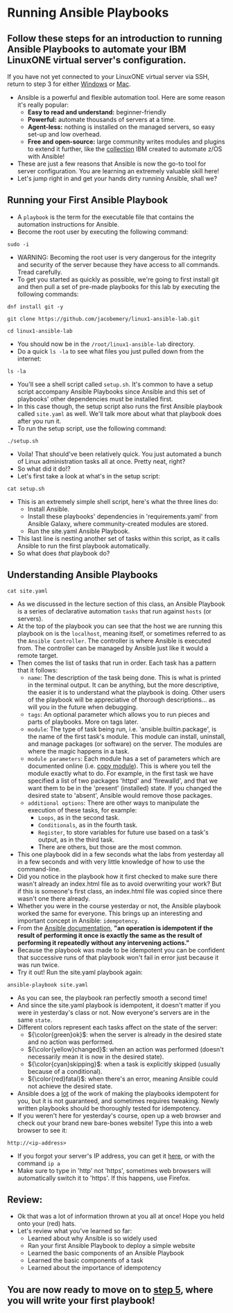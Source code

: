 # Running Ansible Playbooks
## Follow these steps for an introduction to running Ansible Playbooks to automate your IBM LinuxONE virtual server's configuration.
If you have not yet connected to your LinuxONE virtual server via SSH, return to step 3 for either [Windows](./3_windows_connect.md) or [Mac](./3_mac_connect.md).
* Ansible is a powerful and flexible automation tool. Here are some reason it's really popular:
    - <b>Easy to read and understand:</b> beginner-friendly
    - <b>Powerful:</b> automate thousands of servers at a time.
    - <b>Agent-less:</b> nothing is installed on the managed servers, so easy set-up and low overhead.
    - <b>Free and open-source:</b> large community writes modules and plugins to extend it further, like the [collection](https://www.ibm.com/support/z-content-solutions/ansible/) IBM created to automate z/OS with Ansible!
* These are just a few reasons that Ansible is now the go-to tool for server configuration. You are learning an extremely valuable skill here!
* Let's jump right in and get your hands dirty running Ansible, shall we?
## Running your First Ansible Playbook
* A `playbook` is the term for the executable file that contains the automation instructions for Ansible.
* Become the root user by executing the following command:
```
sudo -i
```
* WARNING: Becoming the root user is very dangerous for the integrity and security of the server because they have access to all commands. Tread carefully.
* To get you started as quickly as possible, we're going to first install git and then pull a set of pre-made playbooks for this lab by executing the following commands:
```
dnf install git -y
```
```
git clone https://github.com/jacobemery/linux1-ansible-lab.git
```
```
cd linux1-ansible-lab
```
* You should now be in the `/root/linux1-ansible-lab` directory.
* Do a quick `ls -la` to see what files you just pulled down from the internet:
```
ls -la
```
* You'll see a shell script called `setup.sh`. It's common to have a setup script accompany Ansible Playbooks since Ansible and this set of playbooks' other dependencies must be installed first.
* In this case though, the setup script also runs the first Ansible playbook called `site.yaml` as well. We'll talk more about what that playbook does after you run it.
* To run the setup script, use the following command:
```
./setup.sh
```
* Voila! That should've been relatively quick. You just automated a bunch of Linux administration tasks all at once. Pretty neat, right?
* So what did it do!?
* Let's first take a look at what's in the setup script:
```
cat setup.sh
```
* This is an extremely simple shell script, here's what the three lines do:
    * Install Ansible.
    * Install these playbooks' dependencies in 'requirements.yaml' from Ansible Galaxy, where community-created modules are stored.
    * Run the site.yaml Ansible Playbook.
* This last line is nesting another set of tasks within this script, as it calls Ansible to run the first playbook automatically.
* So what does <i>that</i> playbook do?
## Understanding Ansible Playbooks
```
cat site.yaml
```
* As we discussed in the lecture section of this class, an Ansible Playbook is a series of declarative automation `tasks` that run against `hosts` (or servers).
* At the top of the playbook you can see that the host we are running this playbook on is the `localhost`, meaning itself, or sometimes referred to as the `Ansible Controller`. The controller is where Ansible is executed from. The controller can be managed by Ansible just like it would a remote target.
* Then comes the list of tasks that run in order. Each task has a pattern that it follows:
    * `name`: The description of the task being done. This is what is printed in the terminal output. It can be anything, but the more descriptive, the easier it is to understand what the playbook is doing. Other users of the playbook will be appreciative of thorough descriptions... as will you in the future when debugging.
    * `tags`: An optional parameter which allows you to run pieces and parts of playbooks. More on tags later.
    * `module`: The type of task being run, i.e. 'ansible.builtin.package', is the name of the first task's module. This module can install, uninstall, and manage packages (or software) on the server. The modules are where the magic happens in a task.
    * `module parameters`: Each module has a set of parameters which are documented online (i.e. [copy module](https://docs.ansible.com/ansible/latest/collections/ansible/builtin/copy_module.html)). This is where you tell the module exactly what to do. For example, in the first task we have specified a list of two packages 'httpd' and 'firewalld', and that we want them to be in the 'present' (installed) state. If you changed the desired state to 'absent', Ansible would remove those packages.
    * `additional options`: There are other ways to manipulate the execution of these tasks, for example:
        * `Loops`, as in the second task.
        * `Conditionals`, as in the fourth task.
        * `Register`, to store variables for future use based on a task's output, as in the third task.
        * There are others, but those are the most common.
* This one playbook did in a few seconds what the labs from yesterday all in a few seconds and with very little knowledge of how to use the command-line.
* Did you notice in the playbook how it first checked to make sure there wasn't already an index.html file as to avoid overwriting your work? But if this is someone's first class, an index.html file was copied since there wasn't one there already.
* Whether you were in the course yesterday or not, the Ansible playbook worked the same for everyone. This brings up an interesting and important concept in Ansible: `idempotency`.
* From the [Ansible documentation](https://docs.ansible.com/ansible/latest/reference_appendices/glossary.html), <b>"an operation is idempotent if the result of performing it once is exactly the same as the result of performing it repeatedly without any intervening actions."</b>
* Because the playbook was made to be idempotent you can be confident that successive runs of that playbook won't fail in error just because it was run twice.
* Try it out! Run the site.yaml playbook again:
```
ansible-playbook site.yaml
```
* As you can see, the playbook ran perfectly smooth a second time!
* And since the site.yaml playbook is idempotent, it doesn't matter if you were in yesterday's class or not. Now everyone's servers are in the same `state`. 
* Different colors represent each tasks affect on the state of the server:
    * ${\color{green}ok}$: when the server is already in the desired state and no action was performed.
    * ${\color{yellow}changed}$: when an action was performed (doesn't necessarily mean it is now in the desired state).
    * ${\color{cyan}skipping}$: when a task is explicitly skipped (usually because of a conditional).
    * ${\color{red}fatal}$: when there's an error, meaning Ansible could not achieve the desired state.
* Ansible does a <u>lot</u> of the work of making the playbooks idempotent for you, but it is not guaranteed, and sometimes requires tweaking. Newly written playbooks should be thoroughly tested for idempotency.
* If you weren't here for yesterday's course, open up a web browser and check out your brand new bare-bones website! Type this into a web browser to see it:
```
http://<ip-address>
```
* If you forgot your server's IP address, you can get it [here](https://linuxone.cloud.marist.edu/#/instance), or with the command `ip a`
* Make sure to type in 'http' not 'https', sometimes web browsers will automatically switch it to 'https'. If this happens, use Firefox.
## Review:
* Ok that was a lot of information thrown at you all at once! Hope you held onto your (red) hats.
* Let's review what you've learned so far:
    * Learned about why Ansible is so widely used
    * Ran your first Ansible Playbook to deploy a simple website
    * Learned the basic components of an Ansible Playbook
    * Learned the basic components of a task
    * Learned about the importance of idempotency

## You are now ready to move on to [step 5](./5_write_playbooks.md), where you will write your first playbook!
